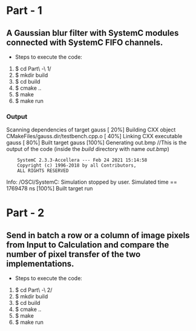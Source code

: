 # Part - 1
## A Gaussian blur filter with SystemC modules connected with SystemC FIFO channels.
- Steps to execute the code: 
1. $ cd Part\ -\ 1/
2. $ mkdir build
3. $ cd build
4. $ cmake ..
5. $ make 
6. $ make run 
### Output
Scanning dependencies of target gauss
[ 20%] Building CXX object CMakeFiles/gauss.dir/testbench.cpp.o
[ 40%] Linking CXX executable gauss
[ 80%] Built target gauss
[100%] Generating out.bmp //This is the output of the code (inside the *build* directory with name *out.bmp*)

        SystemC 2.3.3-Accellera --- Feb 24 2021 15:14:58
        Copyright (c) 1996-2018 by all Contributors,
        ALL RIGHTS RESERVED

Info: /OSCI/SystemC: Simulation stopped by user.
Simulated time == 1769478 ns
[100%] Built target run


# Part - 2 
##  Send in batch a row or a column of image pixels from Input to Calculation and compare the number of pixel transfer of the two implementations.
- Steps to execute the code: 
1. $ cd Part\ -\ 2/
2. $ mkdir build
3. $ cd build
4. $ cmake ..
5. $ make 
6. $ make run 

     

